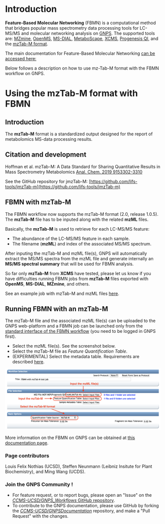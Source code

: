 # Introduction

**Feature-Based Molecular Networking** (FBMN) is a computational method that bridges popular mass spectrometry data processing tools for LC-MS/MS and molecular networking analysis on [GNPS](http://gnps.ucsd.edu). The supported tools are: [MZmine](featurebasedmolecularnetworking-with-mzmine2.md), [OpenMS](featurebasedmolecularnetworking-with-openms.md), [MS-DIAL](featurebasedmolecularnetworking-with-ms-dial.md), [MetaboScape](featurebasedmolecularnetworking-with-metaboscape.md), [XCMS](featurebasedmolecularnetworking-with-xcms3.md), [Progenesis QI](featurebasedmolecularnetworking-with-progenesisQI.md), and the [mzTab-M format](featurebasedmolecularnetworking-with-mztab-m.md).

The main documentation for Feature-Based Molecular Networking [can be accessed here:](featurebasedmolecularnetworking.md)

Below follows a description on how to use mz-Tab-M format with the FBMN workflow on GNPS.

# Using the mzTab-M format with FBMN

## Introduction 

The **mzTab-M** format is a standardized output designed for the report of metabolomics MS-data processing results.

## Citation and development

Hoffman et al. mzTab-M: A Data Standard for Sharing Quantitative Results in Mass Spectrometry Metabolomics [Anal. Chem. 2019 9153302-3310](https://pubs.acs.org/doi/abs/10.1021/acs.analchem.8b04310)

See the GitHub repository for jmzTab-M: [https://github.com/lifs-tools/jmzTab-m](https://github.com/lifs-tools/jmzTab-m)

 
## FBMN with mzTab-M

The FBMN workflow now supports the mzTab-M format (2.0, release 1.0.5). The **mzTab-M** file has to be inputed along with the related **mzML** files. 

Basically, the **mzTab-M** is used to retrieve for each LC-MS/MS feature:

- The abundance of the LC-MS/MS feature in each sample.
- The filename (**mzML**) and index of the associated MS/MS spectrum. 

After inputing the mzTab-M and mzML file(s), GNPS will automatically extract the MS/MS spectra from the mzML file and generate internally an **MS/MS spectral summary** that will be used for FBMN analysis.

So far only **mzTab-M** from **XCMS** have tested, please let us know if you have difficulties running FBMN jobs from **mzTab-M** files exported with **OpenMS**, **MS-DIAL**, **MZmine**, and others.

See an example job with mzTab-M and mzML files [here](https://gnps.ucsd.edu/ProteoSAFe/status.jsp?task=7a8cf0b8ddc442fc978f2145c221f364).

## Running FBMN with an mzTab-M 
The mzTab-M file and the associated mzML file(s) can be uploaded to the GNPS web-platform and a FBMN job can be launched only from the [standard interface of the FBMN workflow](https://gnps.ucsd.edu/ProteoSAFe/index.jsp?params=%7B%22workflow%22:%22FEATURE-BASED-MOLECULAR-NETWORKING%22,%22library_on_server%22:%22d.speclibs;%22%7D) (you need to be logged in GNPS first).

- Select the mzML file(s). See the screenshot below.
- Select the mzTab-M file as *Feature Quantification Table*.
- (EXPERIMENTAL) Select the metadata table. Requirements are described [here](networking.md#metadata).  

![img](img/featurebasedmolecularnetworking/mztab-M-standard.png)

More information on the FBMN on GNPS can be obtained at [this documentation page](featurebasedmolecularnetworking.md).

### Page contributors

Louis Felix Nothias (UCSD), Steffen Neunmann (Leibniz Insitute for Plant Biochemistry), and Ming Wang (UCDS). 

### Join the GNPS Community !

- For feature request, or to report bugs, please open an "Issue" on the [*CCMS-UCSD/GNPS_Workflows* GitHub repository](https://github.com/CCMS-UCSD/GNPS_Workflows).
- To contribute to the GNPS documentation, please use GitHub by forking the [*CCMS-UCSD/GNPSDocumentation*]((https://github.com/CCMS-UCSD/GNPSDocumentation)) repository, and make a "Pull Request" with the changes.
